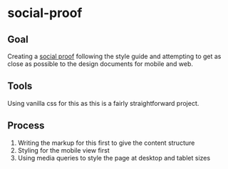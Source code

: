 # social-proof

## Goal

Creating a [social proof](https://en.wikipedia.org/wiki/Social_proof) following the style guide and attempting to get as close as possible to the design documents for mobile and web.

## Tools

Using vanilla css for this as this is a fairly straightforward project.

## Process

<ol>
  <li>Writing the markup for this first to give the content structure</li>
  <li>Styling for the mobile view first</li>
  <li>Using media queries to style the page at desktop and tablet sizes</li>
</ol>